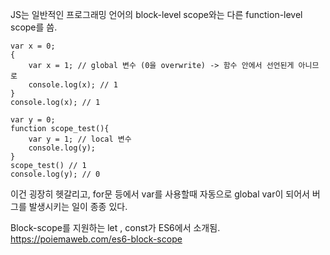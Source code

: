 JS는 일반적인 프로그래밍 언어의 block-level scope와는 다른 function-level scope를 씀.
```JS
var x = 0;
{
	var x = 1; // global 변수 (0을 overwrite) -> 함수 안에서 선언된게 아니므로
	console.log(x); // 1
}
console.log(x); // 1

var y = 0;
function scope_test(){
	var y = 1; // local 변수
	console.log(y);
}
scope_test() // 1
console.log(y); // 0
```

이건 굉장히 헷갈리고, for문 등에서 var를 사용할때 자동으로 global var이 되어서 버그를 발생시키는 일이 종종 있다.

Block-scope를 지원하는 let , const가 ES6에서 소개됨.
https://poiemaweb.com/es6-block-scope